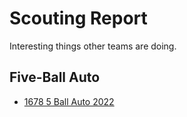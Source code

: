# Scouting Report

Interesting things other teams are doing.

## Five-Ball Auto

- [1678 5 Ball Auto 2022](https://www.chiefdelphi.com/t/1678-5-ball-auto-2022/400607)